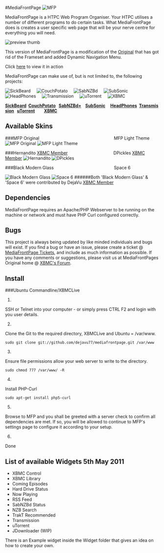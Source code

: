 #MediaFrontPage ![MFP](https://github.com/DejaVu77/mediafrontpage/raw/master/media/Programs/mfp.png)

MediaFrontPage is a HTPC Web Program Organiser.
Your HTPC utilises a number of different programs to do certain tasks. What MediaFrontPage does is creates a user specific web page that will be your nerve centre for everything you will need.

![preview thumb](https://github.com/DejaVu77/mediafrontpage/raw/master/media/Readme.md/full_screenshot.jpg)

This version of MediaFrontPage is a modification of the [Original](http://www.github.com/mediafrontpage/mediafrontpage) that has got rid of the Frameset and added Dynamic Navigation Menu.

Click [here](http://www.youtube.com/v/SsaebIwAn64) to view it in action

MediaFrontPage can make use of, but is not limited to, the following projects:

![SickBeard](https://github.com/DejaVu77/mediafrontpage/raw/master/media/Programs/SickBeard.png)&nbsp;&nbsp;&nbsp;&nbsp;&nbsp;![CouchPotato](https://github.com/DejaVu77/mediafrontpage/raw/master/media/Programs/CouchPotato.png)&nbsp;&nbsp;&nbsp;&nbsp;&nbsp;![SabNZBd](https://github.com/DejaVu77/mediafrontpage/raw/master/media/Programs/SabNZBd.png)&nbsp;&nbsp;&nbsp;&nbsp;&nbsp;![SubSonic](https://github.com/DejaVu77/mediafrontpage/raw/master/media/Programs/SubSonic.png)&nbsp;&nbsp;&nbsp;&nbsp;&nbsp;![HeadPhones](https://github.com/DejaVu77/mediafrontpage/raw/master/media/Programs/HeadPhones.png)&nbsp;&nbsp;&nbsp;&nbsp;&nbsp;![Transmission](https://github.com/DejaVu77/mediafrontpage/raw/master/media/Programs/Transmission.png)&nbsp;&nbsp;&nbsp;&nbsp;&nbsp;![uTorrent](https://github.com/DejaVu77/mediafrontpage/raw/master/media/Programs/uTorrent.png)&nbsp;&nbsp;&nbsp;&nbsp;&nbsp;![XBMC](https://github.com/DejaVu77/mediafrontpage/raw/master/media/Programs/XBMC.png)

**[SickBeard](http://sickbeard.com/)&nbsp;&nbsp;[CouchPotato](http://couchpotatoapp.com/)&nbsp;&nbsp;&nbsp;[SabNZBd+](http://sabnzbd.org)&nbsp;&nbsp;&nbsp;&nbsp;[SubSonic](http://www.subsonic.org/pages/index.jsp)&nbsp;&nbsp;&nbsp;&nbsp;&nbsp;[HeadPhones](https://github.com/rembo10/headphones)&nbsp;&nbsp;[Transmission](http://www.transmissionbt.com/)&nbsp;&nbsp;&nbsp;[uTorrent](http://www.utorrent.com/)&nbsp;&nbsp;&nbsp;&nbsp;&nbsp;&nbsp;&nbsp;&nbsp;&nbsp;[XBMC](http://xbmc.org/)**

## Available Skins

###MFP Original&nbsp;&nbsp;&nbsp;&nbsp;&nbsp;&nbsp;&nbsp;&nbsp;&nbsp;&nbsp;&nbsp;&nbsp;&nbsp;&nbsp;&nbsp;&nbsp;&nbsp;&nbsp;&nbsp;&nbsp;&nbsp;&nbsp;&nbsp;&nbsp;&nbsp;&nbsp;&nbsp;&nbsp;&nbsp;&nbsp;&nbsp;&nbsp;&nbsp;&nbsp;&nbsp;&nbsp;&nbsp;&nbsp;&nbsp;&nbsp;&nbsp;&nbsp;&nbsp;&nbsp;&nbsp;&nbsp;&nbsp;&nbsp;&nbsp;&nbsp;&nbsp;&nbsp;&nbsp;&nbsp;&nbsp;&nbsp;&nbsp;&nbsp;&nbsp;&nbsp;&nbsp;&nbsp;MFP Light Theme
![MFP Original](https://github.com/DejaVu77/mediafrontpage/raw/master/media/Readme.md/sample_original.jpg) ![MFP Light Theme](https://github.com/DejaVu77/mediafrontpage/raw/master/media/Readme.md/sample_lighttheme.jpg)

###Hernandito [XBMC Member](http://forum.xbmc.org/member.php?u=86731)&nbsp;&nbsp;&nbsp;&nbsp;&nbsp;&nbsp;&nbsp;&nbsp;&nbsp;&nbsp;&nbsp;&nbsp;&nbsp;&nbsp;&nbsp;&nbsp;&nbsp;&nbsp;&nbsp;&nbsp;&nbsp;&nbsp;&nbsp;&nbsp;&nbsp;&nbsp;&nbsp;&nbsp;&nbsp;&nbsp;&nbsp;&nbsp;&nbsp;&nbsp;&nbsp;&nbsp;&nbsp;&nbsp;DPickles [XBMC Member](http://forum.xbmc.org/member.php?u=80823)
![Hernandito](https://github.com/DejaVu77/mediafrontpage/raw/master/media/Readme.md/sample_hernandito.jpg)
![DPickles](https://github.com/DejaVu77/mediafrontpage/raw/master/media/Readme.md/sample_dpickles.jpg)

###Black Modern Glass&nbsp;&nbsp;&nbsp;&nbsp;&nbsp;&nbsp;&nbsp;&nbsp;&nbsp;&nbsp;&nbsp;&nbsp;&nbsp;&nbsp;&nbsp;&nbsp;&nbsp;&nbsp;&nbsp;&nbsp;&nbsp;&nbsp;&nbsp;&nbsp;&nbsp;&nbsp;&nbsp;&nbsp;&nbsp;&nbsp;&nbsp;&nbsp;&nbsp;&nbsp;&nbsp;&nbsp;&nbsp;&nbsp;&nbsp;&nbsp;&nbsp;&nbsp;&nbsp;&nbsp;&nbsp;&nbsp;&nbsp;&nbsp;&nbsp;&nbsp;Space 6

![Black Modern Glass](https://github.com/DejaVu77/mediafrontpage/raw/master/media/Readme.md/sample_black_modern_glass.jpg)
![Space 6](https://github.com/DejaVu77/mediafrontpage/raw/master/media/Readme.md/sample_space6.jpg)
######Both 'Black Modern Glass' & 'Space 6' were contributed by DejaVu [XBMC Member](http://forum.xbmc.org/member.php?u=68433)

## Dependencies

MediaFrontPage requires an Apache/PHP Webserver to be running on the machine or network and must have PHP Curl configured correctly.


## Bugs

This project is always being updated by like minded individuals and bugs will exist. If you find a bug or have an issue, please create a ticket @ [MediaFrontPage Tickets](http://mediafrontpage.lighthouseapp.com/tickets), and include as much information as possible. If you have any comments or suggestions, please visit us at MediaFrontPages Original home @ [XBMC's Forum](http://forum.xbmc.org/showthread.php?t=83304).

## Install
###Ubuntu Commandline/XBMCLive

1.
SSH or Telnet into your computer - or simply press CTRL F2 and login with you user details.

2.
Clone the Git to the required directory, XBMCLive and Ubuntu = /var/www.

`sudo git clone git://github.com/dejavu77/mediafrontpage.git /var/www`

3.
Ensure file permissions allow your web server to write to the directory.

`sudo chmod 777 /var/www/ -R`

4.
Install PHP-Curl

`sudo apt-get install php5-curl`

5.
Browse to MFP and you shall be greeted with a server check to confirm all dependencies are met. If so, you will be allowed to continue to MFP's settings page to configure it according to your setup.

6.
Done

## List of available Widgets 5th May 2011

* XBMC Control
* XBMC Library
* Coming Episodes
* Hard Drive Status
* Now Playing
* RSS Feed
* SabNZBd Status
* NZB Search
* TrakT Recommended
* Transmission
* uTorrent
* JDownloader (WIP)

There is an Example widget inside the Widget folder that gives an idea on how to create your own.